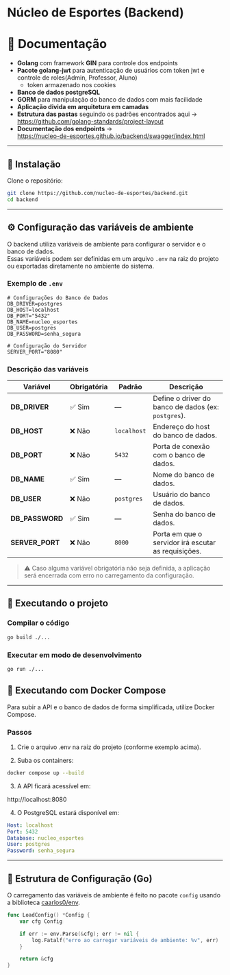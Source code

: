 
# Núcleo de Esportes (Backend)

# 📄 Documentação


- **Golang** com framework **GIN** para controle dos endpoints
- **Pacote golang-jwt** para autenticação de usuários com token jwt e controle de roles(Admin, Professor, Aluno)  
  - token armazenado nos cookies
- **Banco de dados postgreSQL**
- **GORM** para manipulação do banco de dados com mais facilidade
- **Aplicação divida em arquitetura em camadas**
- **Estrutura das pastas** seguindo os padrões encontrados aqui →  
  https://github.com/golang-standards/project-layout
- **Documentação dos endpoints** →  
  https://nucleo-de-esportes.github.io/backend/swagger/index.html


------------------------------------------------------------------------

## 🚀 Instalação

Clone o repositório:

``` sh
git clone https://github.com/nucleo-de-esportes/backend.git
cd backend
```

------------------------------------------------------------------------

## ⚙️ Configuração das variáveis de ambiente

O backend utiliza variáveis de ambiente para configurar o servidor e o
banco de dados.\
Essas variáveis podem ser definidas em um arquivo `.env` na raiz do
projeto ou exportadas diretamente no ambiente do sistema.

### Exemplo de `.env`

``` env
# Configurações do Banco de Dados
DB_DRIVER=postgres
DB_HOST=localhost
DB_PORT="5432"
DB_NAME=nucleo_esportes
DB_USER=postgres
DB_PASSWORD=senha_segura

# Configuração do Servidor
SERVER_PORT="8080"
```

### Descrição das variáveis

| Variável        | Obrigatória | Padrão      | Descrição                                           |
| --------------- | ----------- | ----------- | --------------------------------------------------- |
| **DB_DRIVER**   | ✅ Sim       | —           | Define o driver do banco de dados (ex: `postgres`). |
| **DB_HOST**     | ❌ Não       | `localhost` | Endereço do host do banco de dados.                 |
| **DB_PORT**     | ❌ Não       | `5432`      | Porta de conexão com o banco de dados.              |
| **DB_NAME**     | ✅ Sim       | —           | Nome do banco de dados.                             |
| **DB_USER**     | ❌ Não       | `postgres`  | Usuário do banco de dados.                          |
| **DB_PASSWORD** | ✅ Sim       | —           | Senha do banco de dados.                            |
| **SERVER_PORT** | ❌ Não       | `8000`      | Porta em que o servidor irá escutar as requisições. |


> ⚠️ Caso alguma variável obrigatória não seja definida, a aplicação
> será encerrada com erro no carregamento da configuração.

------------------------------------------------------------------------

## 🧩 Executando o projeto

### Compilar o código

``` sh
go build ./...
```

### Executar em modo de desenvolvimento

``` sh
go run ./...
```

## 🐳 Executando com Docker Compose

Para subir a API e o banco de dados de forma simplificada, utilize Docker Compose.

### Passos

1. Crie o arquivo .env na raiz do projeto (conforme exemplo acima).

2. Suba os containers:

``` sh
docker compose up --build
```

3. A API ficará acessível em:

http://localhost:8080


4. O PostgreSQL estará disponível em:

``` yml
Host: localhost
Port: 5432
Database: nucleo_esportes
User: postgres
Password: senha_segura
```

------------------------------------------------------------------------

## 🧠 Estrutura de Configuração (Go)

O carregamento das variáveis de ambiente é feito no pacote `config`
usando a biblioteca [caarlos0/env](https://github.com/caarlos0/env).

``` go
func LoadConfig() *Config {
    var cfg Config

    if err := env.Parse(&cfg); err != nil {
        log.Fatalf("erro ao carregar variáveis de ambiente: %v", err)
    }

    return &cfg
}
```

